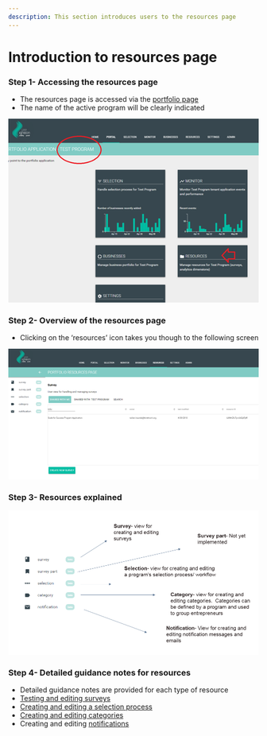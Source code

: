 ```yaml
---
description: This section introduces users to the resources page
---
```


# Introduction to resources page

### Step 1- Accessing the resources page

* The resources page is accessed via the [portfolio page](https://docs.preignition.org/~/edit/primary/program-users/introduction-to-the-portfolio-page)
* The name of the active program will be clearly indicated

![](../../.gitbook/assets/image%20%2814%29.png)

### Step 2- Overview of the resources page

* Clicking on the ‘resources’ icon takes you though to the following screen

![](../../.gitbook/assets/image%20%2832%29.png)

### Step 3- Resources explained

![](../../.gitbook/assets/image%20%2844%29.png)

### Step 4- Detailed guidance notes for resources

* Detailed guidance notes are provided for each type of resource
* [Testing and editing surveys](https://docs.preignition.org/~/edit/primary/advanced-users/testing-and-editing-surveys)
* [Creating and editing a selection process](https://docs.preignition.org/~/edit/primary/advanced-users/creating-or-editing-a-selection-process)
* [Creating and editing categories](https://docs.preignition.org/~/edit/primary/advanced-users/batches/categories)
* Creating and editing [notifications](https://docs.preignition.org/~/edit/primary/program-users/introduction-to-resources-page/notifications)

